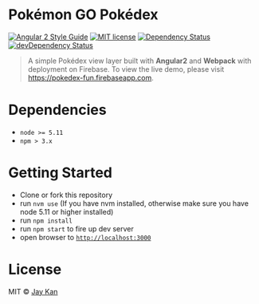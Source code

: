 # Pokémon GO Pokédex
[![Angular 2 Style Guide](https://mgechev.github.io/angular2-style-guide/images/badge.svg)](https://github.com/mgechev/angular2-style-guide)
[![MIT license](http://img.shields.io/badge/license-MIT-brightgreen.svg)](http://opensource.org/licenses/MIT)
[![Dependency Status](https://david-dm.org/JayKan/pokedex/status.svg)](https://david-dm.org/JayKan/pokedex)
[![devDependency Status](https://david-dm.org/JayKan/pokedex/dev-status.svg)](https://david-dm.org/JayKan/pokedex?type=dev)

> A simple Pokédex view layer built with **Angular2** and **Webpack** with deployment on Firebase. To view the live demo, please visit <a href="https://pokedex-fun.firebaseapp.com/" target="_blank">https://pokedex-fun.firebaseapp.com.

# Dependencies
* `node >= 5.11`
* `npm > 3.x`

# Getting Started
- Clone or fork this repository
- run `nvm use` (If you have nvm installed, otherwise make sure you have node 5.11 or higher installed)
- run `npm install`
- run `npm start` to fire up dev server
- open browser to [`http://localhost:3000`](http://localhost:3000)

# License
MIT © [Jay Kan](https://github.com/JayKan)
